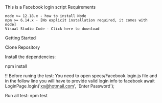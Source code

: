 This is a Facebook login script
Requirements

    node >= 12.18.x - how to install Node
    npm >= 6.14.x - [No explicit installation required, it comes with node]
    Visual Studio Code - Click here to download

Getting Started

Clone Repository

Install the dependencies:

npm install


!! Before runing the test:
 You need to open specs/Facebook.login.js file 
 and in the follow line you will have to provide valid login info to facebook
  await LoginPage.login('xx@hotmail.com', 'Enter Password');

Run all test: npm test

